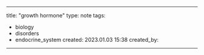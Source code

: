 ---

title: "growth hormone"
type: note
tags:
 - biology
 - disorders
 - endocrine_system
created: 2023.01.03 15:38
created_by: 
---